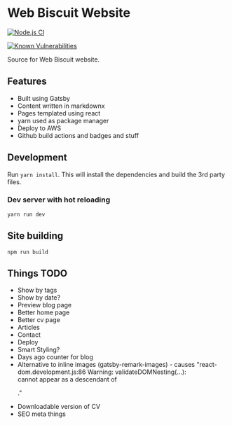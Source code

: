 # Web Biscuit Website

[![Node.js CI](https://github.com/webbiscuit/webbiscuit-website/workflows/Node.js%20CI/badge.svg)](https://github.com/webbiscuit/webbiscuit-website/actions?query=workflow%3A%22Node.js+CI%22)

[![Known Vulnerabilities](https://snyk.io/test/github/webbiscuit/webbiscuit-website/badge.svg)](https://snyk.io/test/github/webbiscuit/webbiscuit-website)

Source for Web Biscuit website.

## Features
- Built using Gatsby
- Content written in markdownx
- Pages templated using react
- yarn used as package manager
- Deploy to AWS
- Github build actions and badges and stuff

## Development

Run `yarn install`. This will install the dependencies and build the 3rd party files.

### Dev server with hot reloading

`yarn run dev`

## Site building
`npm run build`

<!-- ## Bonus Features
The resume that appears on the site can be built into multiple formats using the same .md file:
- HTML
- PDF
- docx

Build all these with `npm run build:cv`

Make sure you have pandoc installed.

You might also need some supporting libraries for pandoc:
- texlive-latex-base
- texlive-fonts-recommended -->


## Things TODO

- Show by tags
- Show by date?
- Preview blog page
- Better home page
- Better cv page
- Articles
- Contact
- Deploy
- Smart Styling?
- Days ago counter for blog
- Alternative to inline images (gatsby-remark-images) - causes "react-dom.development.js:86 Warning: validateDOMNesting(...): <div> cannot appear as a descendant of <p>."
- Downloadable version of CV
- SEO meta things
